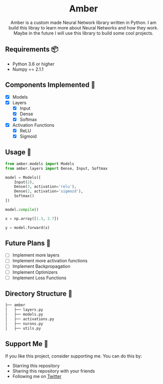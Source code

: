 <div align="center">
    <h1>Amber</h1>
    <p> Amber is a custom made Neural Network library written in Python. I am build this libray to learn more about Neural Networks and how they work. Maybe in the future I will use this library to build some cool projects.
    </p>
</div>

## Requirements 📦
- Python 3.6 or higher
- Numpy == 2.1.1

## Components Implemented 🧩
- [x] Models
- [x] Layers
  - [x] Input
  - [x] Dense 
  - [x] Softmax
- [x] Activation Functions
  - [x] ReLU
  - [x] Sigmoid

## Usage 🚀

```python
from amber.models import Models
from amber.layers import Dense, Input, Softmax

model = Models([
    Input(2),
    Dense(3, activation='relu'),
    Dense(2, activation='sigmoid'),
    Softmax()
])

model.compile()

x = np.array([1.3, 2.7])

y = model.forward(x)
```
## Future Plans 🚀
- [ ] Implement more layers
- [ ] Implement more activation functions
- [ ] Implement Backpropagation
- [ ] Implement Optimizers
- [ ] Implement Loss Functions

## Directory Structure 📁
```bash
├── amber
│   ├── layers.py
│   ├── models.py
│   ├── activations.py
│   ├── nurons.py
│   ├── utils.py
```

## Support Me 🙏
If you like this project, consider supporting me. You can do this by:
- Starring this repository
- Sharing this repository with your friends
- Following me on [Twitter](https://x.com/iamBijoyKar)
